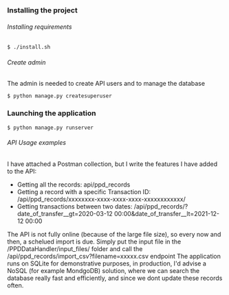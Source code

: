### Installing the project

###### Installing requirements

`$ ./install.sh`

###### Create admin
The admin is needed to create API users and to manage the database 

`$ python manage.py createsuperuser`

### Launching the application

`$ python manage.py runserver`

###### API Usage examples
I have attached a Postman collection, but I write the features I have added to the API:

- Getting all the records: api/ppd_records
- Getting a record with a specific Transaction ID: /api/ppd_records/xxxxxxxx-xxxx-xxxx-xxxx-xxxxxxxxxxxx/
- Getting transactions between two dates: /api/ppd_records/?date_of_transfer__gt=2020-03-12 00:00&date_of_transfer__lt=2021-12-12 00:00

The API is not fully online (because of the large file size), so every now and then, a schelued import is due. Simply put the input file in the /PPDDataHandler/input_files/ folder and call the /api/ppd_records/import_csv?filename=xxxxx.csv endpoint
The application runs on SQLite for demonstrative purposes, in production, I'd advise a NoSQL (for example MondgoDB) solution, where we can search the database really fast and efficiently, and since we dont update these records often.

